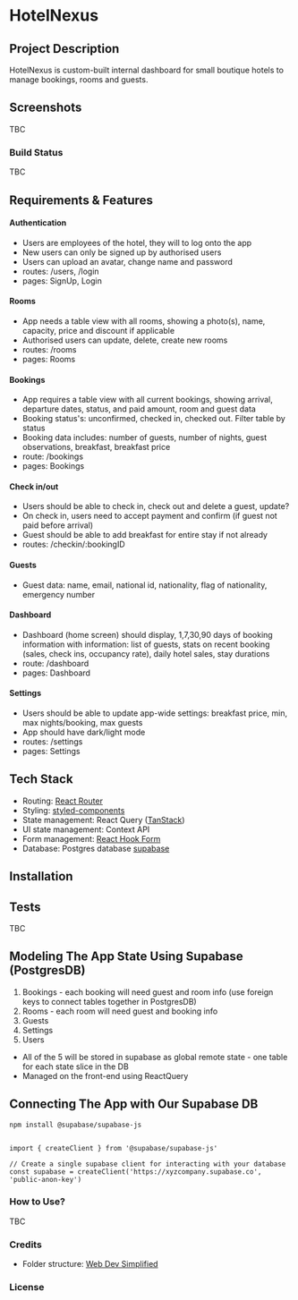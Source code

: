 # HotelNexus

## Project Description
HotelNexus is custom-built internal dashboard for small boutique hotels to manage bookings, rooms and guests.

## Screenshots
TBC

### Build Status
TBC

## Requirements & Features
#### Authentication
- Users are employees of the hotel, they will to log onto the app 
- New users can only be signed up by authorised users
- Users can upload an avatar, change name and password
- routes: /users, /login
- pages: SignUp, Login
#### Rooms
- App needs a table view with all rooms, showing a photo(s), name, capacity, price and discount if applicable
- Authorised users can update, delete, create new rooms
- routes: /rooms
- pages: Rooms
#### Bookings
- App requires a table view with all current bookings, showing arrival, departure dates, status, and paid amount, room and guest data
- Booking status's: unconfirmed, checked in, checked out. Filter table by status
- Booking data includes: number of guests, number of nights, guest observations, breakfast, breakfast price
- route: /bookings
- pages: Bookings
#### Check in/out
- Users should be able to check in, check out and delete a guest, update?
- On check in, users need to accept payment and confirm (if guest not paid before arrival)
- Guest should be able to add breakfast for entire stay if not already
- routes: /checkin/:bookingID
#### Guests
- Guest data: name, email, national id, nationality, flag of nationality, emergency number
#### Dashboard
- Dashboard (home screen) should display, 1,7,30,90 days of booking information with information: list of guests, stats on recent booking (sales, check ins, occupancy rate), daily hotel sales, stay durations
- route: /dashboard
- pages: Dashboard
#### Settings
- Users should be able to update app-wide settings: breakfast price, min, max nights/booking, max guests
- App should have dark/light mode
- routes: /settings
- pages: Settings

## Tech Stack
- Routing: [React Router](https://reactrouter.com/en/main)
- Styling: [styled-components](https://styled-components.com/)
- State management: React Query ([TanStack](https://tanstack.com/query/latest/docs/react/overview))
- UI state management: Context API
- Form management: [React Hook Form](https://www.react-hook-form.com/)
- Database: Postgres database [supabase](https://supabase.com/)

## Installation

## Tests
TBC

## Modeling The App State Using Supabase (PostgresDB)
1. Bookings - each booking will need guest and room info (use foreign keys to connect tables together in PostgresDB)
2. Rooms - each room will need guest and booking info
3. Guests
4. Settings
5. Users 

- All of the 5 will be stored in supabase as global remote state - one table for each state slice in the DB
- Managed on the front-end using ReactQuery

## Connecting The App with Our Supabase DB
```
npm install @supabase/supabase-js


import { createClient } from '@supabase/supabase-js'

// Create a single supabase client for interacting with your database
const supabase = createClient('https://xyzcompany.supabase.co', 'public-anon-key')

```

### How to Use?
TBC

### Credits
- Folder structure: [Web Dev Simplified](https://blog.webdevsimplified.com/2022-07/react-folder-structure/)

### License